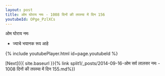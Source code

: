 ```yaml
---
layout: post
title: ओम घोराय नमः - 1008 दिनों की तपस्या में दिन 156
youtubeId: OPge_PzlXCs
---
```

 
 
 ओम घोराय नमः  
 
 -  ज्याचे भयानक रूप आहे 
 
  
 
  
 
 
 
 
 
 


{% include youtubePlayer.html id=page.youtubeId %}
 
[Next]({{ site.baseurl }}{% link  split1/_posts/2014-09-16-ओम सर्व लालसर नमः - 1008 दिनों की तपस्या में दिन 155.md%})
 
